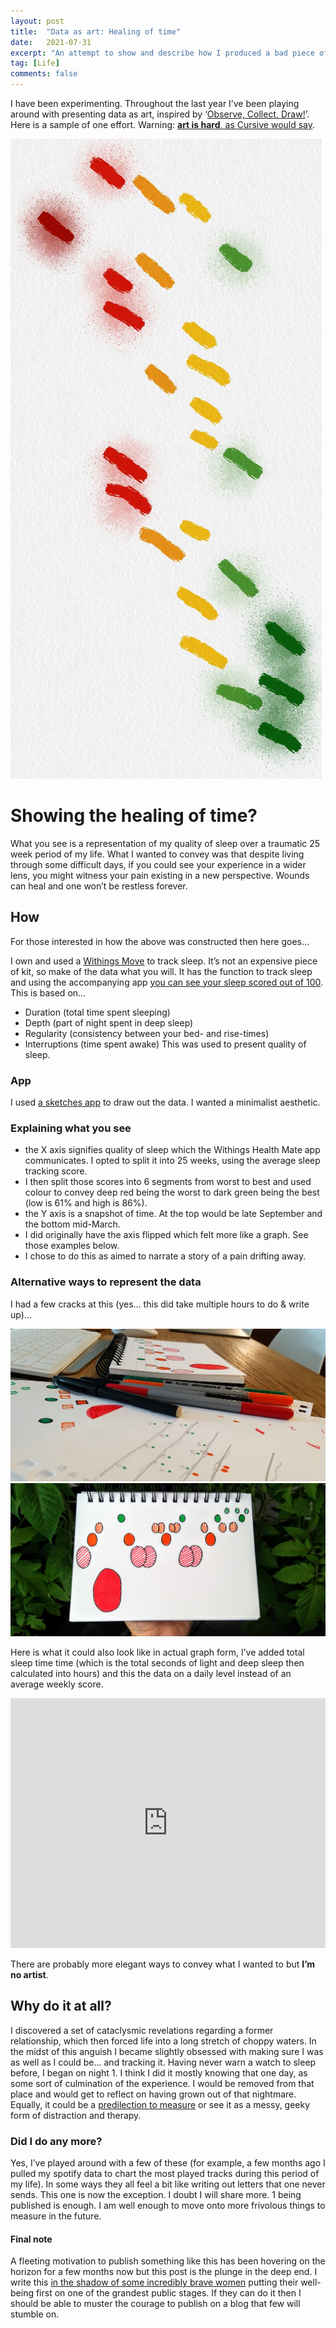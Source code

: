 ```yaml
---
layout: post
title:  "Data as art: Healing of time"
date:   2021-07-31
excerpt: "An attempt to show and describe how I produced a bad piece of ‘art’"
tag: [Life]
comments: false
---
```

I have been experimenting. Throughout the last year I’ve been playing around with presenting data as art, inspired by ‘[Observe, Collect, Draw!](http://giorgialupi.com/observe-collect-draw)’. Here is a sample of one effort. Warning: [**art is hard**, as Cursive would say](https://open.spotify.com/track/2WaPENhrq1MEy1qk6iKnCh?si=491396a2a1d74c81).

![An art piece which comprises of 6 different colours of dashes on a white background. It shows a trend from red to orange to green](https://raw.githubusercontent.com/ColinPattinson/colinpattinson.github.io/master/assets/img/Minimalist%20data%20as%20art.jpg)

# Showing the healing of time?
What you see is a representation of my quality of sleep over a traumatic 25 week period of my life. What I wanted to convey was that despite living through some difficult days, if you could see your experience in a wider lens, you might witness your pain existing in a new perspective. Wounds can heal and one won’t be restless forever.

## How
For those interested in how the above was constructed then here goes…

I own and used a [Withings Move](https://www.withings.com/uk/en/withings-move) to track sleep. It’s not an expensive piece of kit, so make of the data what you will. It has the function to track sleep and using the accompanying app [you can see your sleep scored out of 100](https://blog.withings.com/2021/01/11/sleep-score-how-is-it-computed/). This is based on…
* Duration (total time spent sleeping)
* Depth (part of night spent in deep sleep)
* Regularity (consistency between your bed- and rise-times)
* Interruptions (time spent awake) 
This was used to present quality of sleep.

### App
I used [a sketches app](https://tayasui.com/sketches/) to draw out the data. I wanted a minimalist aesthetic.

### Explaining what you see
- the X axis signifies quality of sleep which the Withings Health Mate app communicates. I opted to split it into 25 weeks, using the average sleep tracking score.
- I then split those scores into 6 segments from worst to best and used colour to convey deep red being the worst to dark green being the best (low is 61% and high is 86%).
- the Y axis is a snapshot of time. At the top would be late September and the bottom mid-March.
- I did originally have the axis flipped which felt more like a graph. See those examples below.
- I chose to do this as aimed to narrate a story of a pain drifting away.

### Alternative ways to represent the data
I had a few cracks at this (yes… this did take multiple hours to do & write up)… 

![A desk with pens all over it and pieces of paper with lots of dots and scribbles indicating some sort of work in progress](https://raw.githubusercontent.com/ColinPattinson/colinpattinson.github.io/master/assets/img/Pens%20and%20sketches.jpg)
![A drawing or piece of art that shows a graph with a colour scheme of red to green but with no words](https://raw.githubusercontent.com/ColinPattinson/colinpattinson.github.io/master/assets/img/Drawing%20of%20data.jpg)

Here is what it could also look like in actual graph form, I’ve added total sleep time time (which is the total seconds of light and deep sleep then calculated into hours) and this the data on a daily level instead of an average weekly score.
<iframe title="Sleep duration and quality" aria-label="chart" id="datawrapper-chart-QcRxV" src="https://datawrapper.dwcdn.net/QcRxV/3/" scrolling="no" frameborder="0" style="width: 0; min-width: 100% !important; border: none;" height="400"></iframe><script type="text/javascript">!function(){"use strict";window.addEventListener("message",(function(e){if(void 0!==e.data["datawrapper-height"]){var t=document.querySelectorAll("iframe");for(var a in e.data["datawrapper-height"])for(var r=0;r<t.length;r++){if(t[r].contentWindow===e.source)t[r].style.height=e.data["datawrapper-height"][a]+"px"}}}))}();
</script>

There are probably more elegant ways to convey what I wanted to but **I’m no artist**.

## Why do it at all?
I discovered a set of cataclysmic revelations regarding a former relationship, which then forced life into a long stretch of choppy waters. In the midst of this anguish I became slightly obsessed with making sure I was as well as I could be... and tracking it. 
Having never warn a watch to sleep before, I began on night 1. I think I did it mostly knowing that one day, as some sort of culmination of the experience. I would be removed from that place and would get to reflect on having grown out of that nightmare.
Equally, it could be a [predilection to measure](https://colinpattinson.github.io/NHSX-updates-2/) or see it as a messy, geeky form of distraction and therapy.

### Did I do any more?
Yes, I’ve played around with a few of these (for example, a few months ago I pulled my spotify data to chart the most played tracks during this period of my life). In some ways they all feel a bit like writing out letters that one never sends. This one is now the exception. 
I doubt I will share more. 1 being published is enough. I am well enough to move onto more frivolous things to measure in the future.

#### Final note
A fleeting motivation to publish something like this has been hovering on the horizon for a few months now but this post is the plunge in the deep end. I write this [in the shadow of some incredibly brave women](https://www.theguardian.com/sport/2021/jul/28/simone-biles-receives-praise-for-prioritising-her-mental-health) putting their well-being first on one of the grandest public stages. If they can do it then I should be able to muster the courage to publish on a blog that few will stumble on. 
